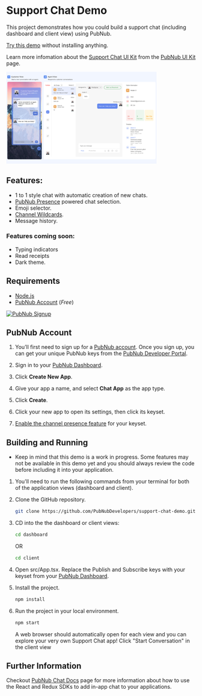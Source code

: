 # Support Chat Demo

This project demonstrates how you could build a support chat (including dashboard and client view) using PubNub. 

[Try this demo](https://www.pubnub.com/developers/demos/support-chat/) without installing anything.

Learn more infomation about the [Support Chat UI Kit](https://www.pubnub.com/chat-ui-kit/) from the [PubNub UI Kit](https://www.pubnub.com/chat-ui-kit/) page.

<a href="https://www.pubnub.com/developers/demos/support-chat/">
    <img alt="Support Chat Demo" src="https://raw.githubusercontent.com/PubNubDevelopers/support-chat-demo/master/screencapture-pubnub-developers-demos-support-chat.png" width=400/>
</a>

## Features:

- 1 to 1 style chat with automatic creation of new chats.
- [PubNub Presence](https://www.pubnub.com/products/presence/) powered chat selection.
- Emoji selector.
- [Channel Wildcards](https://www.pubnub.com/docs/platform/channels/channel-management).
- Message history.

### Features coming soon:
- Typing indicators
- Read receipts
- Dark theme.

## Requirements

- [Node.js](https://nodejs.org/en/)
- [PubNub Account](#pubnub-account) (*Free*) 

<a href="https://dashboard.pubnub.com/signup">
    <img alt="PubNub Signup" src="https://i.imgur.com/og5DDjf.png" width=260 height=97/>
</a>

## PubNub Account

1. You’ll first need to sign up for a [PubNub account](https://dashboard.pubnub.com/signup/). Once you sign up, you can get your unique PubNub keys from the [PubNub Developer Portal](https://admin.pubnub.com/).

1. Sign in to your [PubNub Dashboard](https://dashboard.pubnub.com/).

1. Click **Create New App**.

1. Give your app a name, and select **Chat App** as the app type.

1. Click **Create**.

1. Click your new app to open its settings, then click its keyset.

1. [Enable the channel presence feature](https://support.pubnub.com/support/solutions/articles/14000043562-how-do-i-enable-the-channel-presence-feature-/) for your keyset.

## Building and Running

- Keep in mind that this demo is a work in progress. Some features may not be available in this demo yet and you should always review the code before including it into your application. 

1. You'll need to run the following commands from your terminal for both of the application views (dashboard and client).

1. Clone the GitHub repository.

    ```bash
    git clone https://github.com/PubNubDevelopers/support-chat-demo.git
    ```

1. CD into the the dashboard or client views:

    ```bash
    cd dashboard
    ```

    OR

    ```bash
    cd client
    ```

1. Open src/App.tsx. Replace the Publish and Subscribe keys with your keyset from your [PubNub Dashboard](https://dashboard.pubnub.com/).

1. Install the project.

    ```bash
    npm install
    ```

1. Run the project in your local environment.

    ```bash
    npm start
    ```

    A web browser should automatically open for each view and you can explore your very own Support Chat app! Click "Start Conversation" in the client view 


## Further Information

Checkout [PubNub Chat Docs](https://www.pubnub.com/docs/chat) page for more information about how to use the React and Redux SDKs to add in-app chat to your applications.
